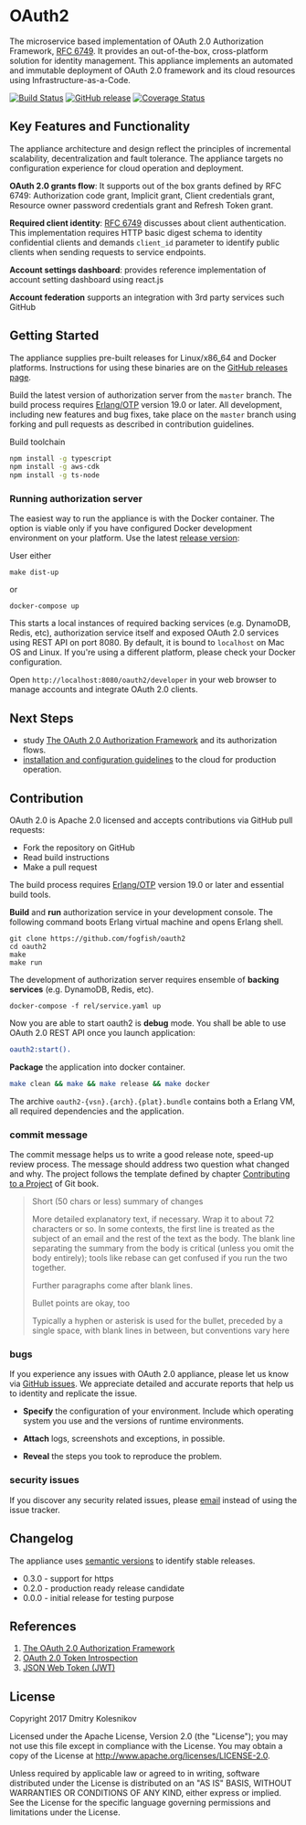 # OAuth2 

The microservice based implementation of OAuth 2.0 Authorization Framework, [RFC 6749](https://tools.ietf.org/html/rfc6749). It provides an out-of-the-box, cross-platform solution for identity management. This appliance implements an automated and immutable deployment of OAuth 2.0 framework and its cloud resources using Infrastructure-as-a-Code.

[![Build Status](https://secure.travis-ci.org/fogfish/oauth2.svg?branch=master)](http://travis-ci.org/fogfish/oauth2) [![GitHub release](https://img.shields.io/github/release/fogfish/oauth2.svg)](https://github.com/fogfish/oauth2/releases/latest) [![Coverage Status](https://coveralls.io/repos/github/fogfish/oauth2/badge.svg?branch=master)](https://coveralls.io/github/fogfish/oauth2?branch=master)

## Key Features and Functionality

The appliance architecture and design reflect the principles of incremental scalability, decentralization and fault tolerance. The appliance targets no configuration experience for cloud operation and deployment. 

**OAuth 2.0 grants flow**: It supports out of the box grants defined by RFC 6749: Authorization code grant, Implicit grant, Client credentials grant, Resource owner password credentials grant and Refresh Token grant.

**Required client identity**: [RFC 6749](https://tools.ietf.org/html/rfc6749#section-3.2.1) discusses about client authentication. This implementation requires HTTP basic digest schema to identity confidential clients and demands `client_id` parameter to identify public clients when sending requests to service endpoints.

**Account settings dashboard**: provides reference implementation of account setting dashboard using react.js

**Account federation** supports an integration with 3rd party services such GitHub


## Getting Started

The appliance supplies pre-built releases for Linux/x86_64 and Docker platforms. Instructions for using these binaries are on the [GitHub releases page](https://github.com/fogfish/oauth2/releases).

Build the latest version of authorization server from the `master` branch. The build process requires [Erlang/OTP](http://www.erlang.org/downloads) version 19.0 or later. All development, including new features and bug fixes, take place on the `master` branch using forking and pull requests as described in contribution guidelines.

Build toolchain

```bash
npm install -g typescript
npm install -g aws-cdk
npm install -g ts-node
```

### Running authorization server

The easiest way to run the appliance is with the Docker container. The option is viable only if you have configured Docker development environment on your platform. Use the latest [release version](https://github.com/fogfish/oauth2/releases):

User either

```
make dist-up
```

or 

```
docker-compose up
```

This starts a local instances of required backing services (e.g. DynamoDB, Redis, etc), authorization service itself and exposed OAuth 2.0 services using REST API on port 8080. By default, it is bound to `localhost` on Mac OS and Linux. If you're using a different platform, please check your Docker configuration.

Open `http://localhost:8080/oauth2/developer` in your web browser to manage accounts and integrate OAuth 2.0 clients. 


## Next Steps

* study [The OAuth 2.0 Authorization Framework](https://tools.ietf.org/html/rfc6749) and its authorization flows.
* [installation and configuration guidelines](docs/install.md) to the cloud for production operation.


## Contribution

OAuth 2.0 is Apache 2.0 licensed and accepts contributions via GitHub pull requests:

* Fork the repository on GitHub
* Read build instructions
* Make a pull request

The build process requires [Erlang/OTP](http://www.erlang.org/downloads) version 19.0 or later and essential build tools.

**Build** and **run** authorization service in your development console. The following command boots Erlang virtual machine and opens Erlang shell.

```
git clone https://github.com/fogfish/oauth2
cd oauth2
make
make run
```

The development of authorization server requires ensemble of **backing services** (e.g. DynamoDB, Redis, etc).

```
docker-compose -f rel/service.yaml up
```

Now you are able to start oauth2 is **debug** mode. You shall be able to use OAuth 2.0 REST API once you launch application:

```erlang
oauth2:start().
```

**Package** the application into docker container. 

```bash
make clean && make && make release && make docker
```
The archive `oauth2-{vsn}.{arch}.{plat}.bundle` contains both a Erlang VM, all required dependencies and the application.


### commit message

The commit message helps us to write a good release note, speed-up review process. The message should address two question what changed and why. The project follows the template defined by chapter [Contributing to a Project](http://git-scm.com/book/ch5-2.html) of Git book.

>
> Short (50 chars or less) summary of changes
>
> More detailed explanatory text, if necessary. Wrap it to about 72 characters or so. In some contexts, the first line is treated as the subject of an email and the rest of the text as the body. The blank line separating the summary from the body is critical (unless you omit the body entirely); tools like rebase can get confused if you run the two together.
> 
> Further paragraphs come after blank lines.
> 
> Bullet points are okay, too
> 
> Typically a hyphen or asterisk is used for the bullet, preceded by a single space, with blank lines in between, but conventions vary here
>
>

### bugs

If you experience any issues with OAuth 2.0 appliance, please let us know via [GitHub issues](https://github.com/fogfish/oauth2/issue). We appreciate detailed and accurate reports that help us to identity and replicate the issue. 

* **Specify** the configuration of your environment. Include which operating system you use and the versions of runtime environments. 

* **Attach** logs, screenshots and exceptions, in possible.

* **Reveal** the steps you took to reproduce the problem.


### security issues

If you discover any security related issues, please [email](mailto:dmkolesnikov@gmail.com) instead of using the issue tracker. 

## Changelog

The appliance uses [semantic versions](http://semver.org) to identify stable releases. 

* 0.3.0 - support for https 
* 0.2.0 - production ready release candidate
* 0.0.0 - initial release for testing purpose 

## References

1. [The OAuth 2.0 Authorization Framework](https://tools.ietf.org/html/rfc6749)
1. [OAuth 2.0 Token Introspection](https://tools.ietf.org/html/rfc7662)
1. [JSON Web Token (JWT)](https://tools.ietf.org/html/rfc7519)



## License

Copyright 2017 Dmitry Kolesnikov

Licensed under the Apache License, Version 2.0 (the "License"); you may not use this file except in compliance with the License. You may obtain a copy of the License at http://www.apache.org/licenses/LICENSE-2.0.

Unless required by applicable law or agreed to in writing, software distributed under the License is distributed on an "AS IS" BASIS, WITHOUT WARRANTIES OR CONDITIONS OF ANY KIND, either express or implied. See the License for the specific language governing permissions and limitations under the License.
